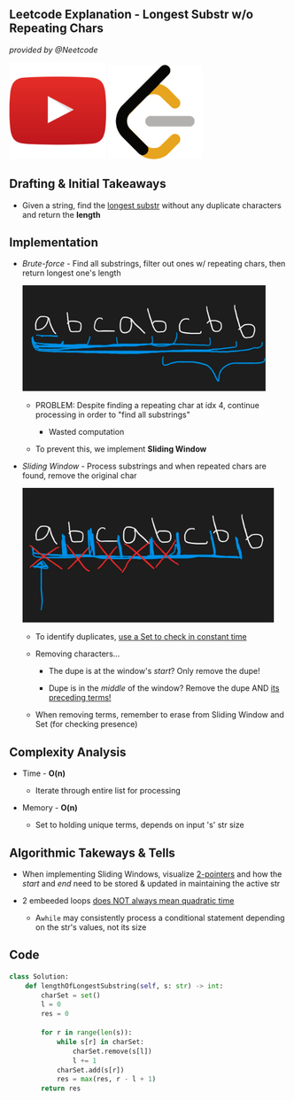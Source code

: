 ## Leetcode Explanation - Longest Substr w/o Repeating Chars

*provided by @Neetcode*

[<img title="" src="youtubeimg.png" alt="youtube" width="175">](https://www.youtube.com/watch?v=wiGpQwVHdE0)
[<img src="leetcode.png" title="" alt="leetcode" width="170">](https://leetcode.com/problems/longest-substring-without-repeating-characters/description/) 

## Drafting & Initial Takeaways

* Given a string, find the <u>longest substr</u> without any duplicate characters and return the **length**

## Implementation

* *Brute-force* - Find all substrings, filter out ones w/ repeating chars, then return longest one's length
  
  <img src="1.png" title="" alt="1" width="439">
  
  * PROBLEM: Despite finding a repeating char at idx 4, continue processing in order to "find all substrings"
    
    * Wasted computation
  
  * To prevent this, we implement **Sliding Window**

* *Sliding Window* - Process substrings and when repeated chars are found, remove the original char
  
  <img src="2.png" title="" alt="2" width="454">
  
  * To identify duplicates, <u>use a Set to check in constant time</u>
  
  * Removing characters...
    
    * The dupe is at the window's *start*? Only remove the dupe!
    
    * Dupe is in the *middle* of the window? Remove the dupe AND <u>its preceding terms!</u>
  
  * When removing terms, remember to erase from Sliding Window and Set (for checking presence)

## Complexity Analysis

- Time - **O(n)**
  
  - Iterate through entire list for processing

- Memory - **O(n)**
  
  - Set to holding unique terms, depends on input 's' str size

## Algorithmic Takeways & Tells

* When implementing Sliding Windows, visualize <u>2-pointers</u> and how the *start* and *end* need to be stored & updated in maintaining the active str

* 2 embeeded loops <u>does NOT always mean quadratic time</u>
  
  * A`while` may consistently process a conditional statement depending on the str's values, not its size

## Code

```python
class Solution:
    def lengthOfLongestSubstring(self, s: str) -> int:
        charSet = set()
        l = 0
        res = 0

        for r in range(len(s)):
            while s[r] in charSet:
                charSet.remove(s[l])
                l += 1
            charSet.add(s[r])
            res = max(res, r - l + 1)
        return res
```

